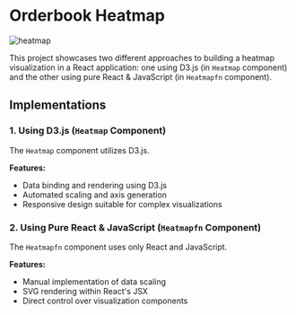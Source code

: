# Orderbook Heatmap

![heatmap](https://github.com/atakann/orderbook-heatmap/assets/17346304/72d819d2-e9df-4406-b0d3-730d89505a64)


This project showcases two different approaches to building a heatmap visualization in a React application: one using D3.js (in `Heatmap` component) and the other using pure React & JavaScript (in `Heatmapfn` component).

## Implementations

### 1. Using D3.js (`Heatmap` Component)

The `Heatmap` component utilizes D3.js.

**Features:**
- Data binding and rendering using D3.js
- Automated scaling and axis generation
- Responsive design suitable for complex visualizations

### 2. Using Pure React & JavaScript (`Heatmapfn` Component)

The `Heatmapfn` component uses only React and JavaScript.

**Features:**
- Manual implementation of data scaling
- SVG rendering within React's JSX
- Direct control over visualization components

